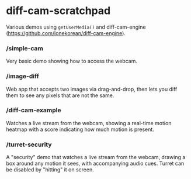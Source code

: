 # diff-cam-scratchpad

Various demos using `getUserMedia()` and diff-cam-engine (https://github.com/lonekorean/diff-cam-engine).

### /simple-cam

Very basic demo showing how to access the webcam.

### /image-diff

Web app that accepts two images via drag-and-drop, then lets you diff them to see any pixels that are not the same.

### /diff-cam-example

Watches a live stream from the webcam, showing a real-time motion heatmap with a score indicating how much motion is present.

### /turret-security

A "security" demo that watches a live stream from the webcam, drawing a box around any motion it sees, with accompanying audio cues. Turret can be disabled by "hitting" it on screen.
